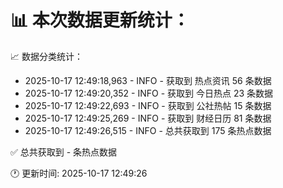 📊 本次数据更新统计：
==========================

📈 数据分类统计：
- 2025-10-17 12:49:18,963 - INFO - 获取到 热点资讯 56 条数据
- 2025-10-17 12:49:20,352 - INFO - 获取到 今日热点 23 条数据
- 2025-10-17 12:49:22,693 - INFO - 获取到 公社热帖 15 条数据
- 2025-10-17 12:49:25,269 - INFO - 获取到 财经日历 81 条数据
- 2025-10-17 12:49:26,515 - INFO - 总共获取到 175 条热点数据

✅ 总共获取到 - 条热点数据

🕐 更新时间: 2025-10-17 12:49:26
